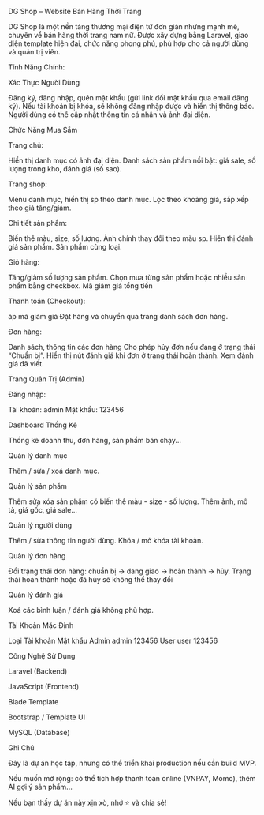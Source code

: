 DG Shop – Website Bán Hàng Thời Trang

DG Shop là một nền tảng thương mại điện tử đơn giản nhưng mạnh mẽ, chuyên về bán hàng thời trang nam nữ. Được xây dựng bằng Laravel, giao diện template hiện đại, chức năng phong phú, phù hợp cho cả người dùng và quản trị viên.

Tính Năng Chính:

Xác Thực Người Dùng

Đăng ký, đăng nhập, quên mật khẩu (gửi link đổi mật khẩu qua email đăng ký).
Nếu tài khoản bị khóa, sẽ không đăng nhập được và hiển thị thông báo.
Người dùng có thể cập nhật thông tin cá nhân và ảnh đại diện.

Chức Năng Mua Sắm

Trang chủ:

Hiển thị danh mục có ảnh đại diện.
Danh sách sản phẩm nổi bật: giá sale, số lượng trong kho, đánh giá (số sao).

Trang shop:

Menu danh mục, hiển thị sp theo danh mục.
Lọc theo khoảng giá, sắp xếp theo giá tăng/giảm.

Chi tiết sản phẩm:

Biến thể màu, size, số lượng.
Ảnh chính thay đổi theo màu sp.
Hiển thị đánh giá sản phẩm.
Sản phẩm cùng loại.

Giỏ hàng:

Tăng/giảm số lượng sản phẩm.
Chọn mua từng sản phẩm hoặc nhiều sản phẩm bằng checkbox.
Mã giảm giá
tổng tiền

Thanh toán (Checkout):

áp mã giảm giá
Đặt hàng và chuyển qua trang danh sách đơn hàng.

Đơn hàng:

Danh sách, thông tin các đơn hàng
Cho phép hủy đơn nếu đang ở trạng thái “Chuẩn bị”.
Hiển thị nút đánh giá khi đơn ở trạng thái hoàn thành.
Xem đánh giá đã viết.

Trang Quản Trị (Admin)

Đăng nhập:

Tài khoản: admin
Mật khẩu: 123456

Dashboard Thống Kê

Thống kê doanh thu, đơn hàng, sản phẩm bán chạy...

Quản lý danh mục

Thêm / sửa / xoá danh mục.

Quản lý sản phẩm

Thêm sửa xóa sản phẩm có biến thể màu - size - số lượng.
Thêm ảnh, mô tả, giá gốc, giá sale...

Quản lý người dùng

Thêm / sửa thông tin người dùng.
Khóa / mở khóa tài khoản.

Quản lý đơn hàng

Đổi trạng thái đơn hàng: chuẩn bị → đang giao → hoàn thành → hủy.
Trạng thái hoàn thành hoặc đã hủy sẽ không thể thay đổi

Quản lý đánh giá

Xoá các bình luận / đánh giá không phù hợp.

Tài Khoản Mặc Định

Loại	Tài khoản	Mật khẩu
Admin	admin	123456
User	user	123456

Công Nghệ Sử Dụng

Laravel (Backend)

JavaScript (Frontend)

Blade Template

Bootstrap / Template UI

MySQL (Database)

Ghi Chú

Đây là dự án học tập, nhưng có thể triển khai production nếu cần build MVP.

Nếu muốn mở rộng: có thể tích hợp thanh toán online (VNPAY, Momo), thêm AI gợi ý sản phẩm...

Nếu bạn thấy dự án này xịn xò, nhớ ⭐️ và chia sẻ!